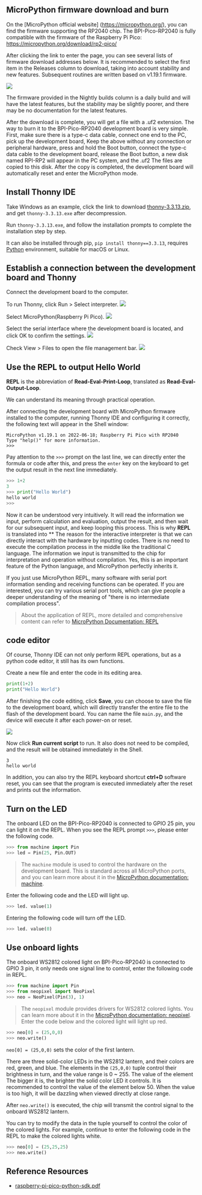 ## MicroPython firmware download and burn

On the [MicroPython official website] (https://micropython.org/), you can find the firmware supporting the RP2040 chip. The BPI-Pico-RP2040 is fully compatible with the firmware of the Raspberry Pi Pico: https://micropython.org/download/rp2-pico/

After clicking the link to enter the page, you can see several lists of firmware download addresses below. It is recommended to select the first item in the Releases column to download, taking into account stability and new features. Subsequent routines are written based on v1.19.1 firmware.

![](../assets/images/micropython_env_1.png)

The firmware provided in the Nightly builds column is a daily build and will have the latest features, but the stability may be slightly poorer, and there may be no documentation for the latest features.

After the download is complete, you will get a file with a .uf2 extension. The way to burn it to the BPI-Pico-RP2040 development board is very simple. First, make sure there is a type-c data cable, connect one end to the PC, pick up the development board, Keep the above without any connection or peripheral hardware, press and hold the Boot button, connect the type-c data cable to the development board, release the Boot button, a new disk named RPI-RP2 will appear in the PC system, and the .uf2 The files are copied to this disk. After the copy is completed, the development board will automatically reset and enter the MicroPython mode.

## Install Thonny IDE

Take Windows as an example, click the link to download [thonny-3.3.13.zip](../assets/images/thonny-3.3.13.zip), and get `thonny-3.3.13.exe` after decompression.

Run `thonny-3.3.13.exe`, and follow the installation prompts to complete the installation step by step.

It can also be installed through pip, `pip install thonny==3.3.13`, requires [Python](https://www.python.org/) environment, suitable for macOS or Linux.

## Establish a connection between the development board and Thonny

Connect the development board to the computer.

To run Thonny, click Run > Select interpreter.
![](../assets/images/micropython_env_2.png)

Select MicroPython(Raspberry Pi Pico).
![](../assets/images/micropython_env_3.png)

Select the serial interface where the development board is located, and click OK to confirm the settings.
![](../assets/images/micropython_env_4.png)

Check View > Files to open the file management bar.
![](../assets/images/micropython_env_5.png)

## Use the REPL to output Hello World

**REPL** is the abbreviation of **Read-Eval-Print-Loop**, translated as **Read-Eval-Output-Loop**.

We can understand its meaning through practical operation.

After connecting the development board with MicroPython firmware installed to the computer, running Thonny IDE and configuring it correctly, the following text will appear in the Shell window:

```
MicroPython v1.19.1 on 2022-06-18; Raspberry Pi Pico with RP2040
Type "help()" for more information.
>>>
```

Pay attention to the `>>>` prompt on the last line, we can directly enter the formula or code after this, and press the `enter` key on the keyboard to get the output result in the next line immediately.

```python
>>> 1+2
3
>>> print("Hello World")
hello world
>>>
```

Now it can be understood very intuitively. It will read the information we input, perform calculation and evaluation, output the result, and then wait for our subsequent input, and keep looping this process. This is why **REPL** is translated into ** The reason for the interactive interpreter is that we can directly interact with the hardware by inputting codes. There is no need to execute the compilation process in the middle like the traditional C language. The information we input is transmitted to the chip for interpretation and operation without compilation. Yes, this is an important feature of the Python language, and MicroPython perfectly inherits it.

If you just use MicroPython REPL, many software with serial port information sending and receiving functions can be operated. If you are interested, you can try various serial port tools, which can give people a deeper understanding of the meaning of "there is no intermediate compilation process".

>About the application of REPL, more detailed and comprehensive content can refer to [MicroPython Documentation: REPL](https://docs.micropython.org/en/latest/reference/repl.html)

## code editor

Of course, Thonny IDE can not only perform REPL operations, but as a python code editor, it still has its own functions.

Create a new file and enter the code in its editing area.

```python
print(1+2)
print("Hello World")
```

After finishing the code editing, click **Save**, you can choose to save the file to the development board, which will directly transfer the entire file to the flash of the development board. You can name the file `main.py`, and the device will execute it after each power-on or reset.

![](../assets/images/Quick_Start.png)

Now click **Run current script** to run. It also does not need to be compiled, and the result will be obtained immediately in the Shell.

```
3
hello world
```

In addition, you can also try the REPL keyboard shortcut **ctrl+D** software reset, you can see that the program is executed immediately after the reset and prints out the information.

## Turn on the LED

The onboard LED on the BPI-Pico-RP2040 is connected to GPIO 25 pin, you can light it on the REPL. When you see the REPL prompt `>>>`, please enter the following code.
```python
>>> from machine import Pin
>>> led = Pin(25, Pin.OUT)
```
> The `machine` module is used to control the hardware on the development board. This is standard across all MicroPython ports, and you can learn more about it in the [MicroPython documentation: machine](https://docs.micropython.org/en/v1.19.1/library/machine.html).

Enter the following code and the LED will light up.
```python
>>> led. value(1)
```

Entering the following code will turn off the LED.
```python
>>> led. value(0)
```

## Use onboard lights

The onboard WS2812 colored light on BPI-Pico-RP2040 is connected to GPIO 3 pin, it only needs one signal line to control, enter the following code in REPL.
```python
>>> from machine import Pin
>>> from neopixel import NeoPixel
>>> neo = NeoPixel(Pin(3), 1)
```
> The `neopixel` module provides drivers for WS2812 colored lights. You can learn more about it in the [MicroPython documentation: neopixel](https://docs.micropython.org/en/v1.19.1/library/neopixel.html).
Enter the code below and the colored light will light up red.
```python
>>> neo[0] = (25,0,0)
>>> neo.write()
```
`neo[0] = (25,0,0)` sets the color of the first lantern.

There are three solid-color LEDs in the WS2812 lantern, and their colors are red, green, and blue. The elements in the `(25,0,0)` tuple control their brightness in turn, and the value range is 0 ~ 255. The value of the element The bigger it is, the brighter the solid color LED it controls.
It is recommended to control the value of the element below 50. When the value is too high, it will be dazzling when viewed directly at close range.

After `neo.write()` is executed, the chip will transmit the control signal to the onboard WS2812 lantern.

You can try to modify the data in the tuple yourself to control the color of the colored lights. For example, continue to enter the following code in the REPL to make the colored lights white.
```python
>>> neo[0] = (25,25,25)
>>> neo.write()
```

## Reference Resources
- [raspberry-pi-pico-python-sdk.pdf](https://datasheets.raspberrypi.com/pico/raspberry-pi-pico-python-sdk.pdf)